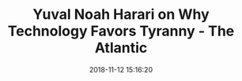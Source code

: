 ---
date: 2018-11-12 15:16:20
link:
  source: pocket
  source_url: https://getpocket.com
  text: Yuval Noah Harari on Why Technology Favors Tyranny - The Atlantic
  url: https://www.theatlantic.com/magazine/archive/2018/10/yuval-noah-harari-technology-tyranny/568330/
slug: yuval-noah-harari-on-why-technology-favors-tyranny-the-atlantic
source: pocket
title: Yuval Noah Harari on Why Technology Favors Tyranny - The Atlantic
syndicated:
- type: twitter
  url: https://twitter.com/roytang/statuses/1062001258188410880/
---